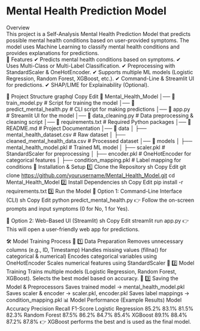 # Mental Health Prediction Model
Overview
<br>
This project is a Self-Analysis Mental Health Prediction Model that predicts possible mental health conditions based on user-provided symptoms. The model uses Machine Learning to classify mental health conditions and provides explanations for predictions.
<br>
🚀 Features
✔ Predicts mental health conditions based on symptoms.
✔ Uses Multi-Class or Multi-Label Classification.
✔ Preprocessing with StandardScaler & OneHotEncoder.
✔ Supports multiple ML models (Logistic Regression, Random Forest, XGBoost, etc.).
✔ Command-Line & Streamlit UI for predictions.
✔ SHAP/LIME for Explainability (Optional).

📂 Project Structure
graphql
Copy
Edit
📁 Mental_Health_Model
│── 📜 train_model.py          # Script for training the model
│── 📜 predict_mental_health.py # CLI script for making predictions
│── 📜 app.py                  # Streamlit UI for the model
│── 📜 data_cleaning.py        # Data preprocessing & cleaning script
│── 📜 requirements.txt        # Required Python packages
│── 📜 README.md               # Project Documentation
│── 📁 data
│   ├── mental_health_dataset.csv  # Raw dataset
│   ├── cleaned_mental_health_data.csv # Processed dataset
│── 📁 models
│   ├── mental_health_model.pkl # Trained ML model
│   ├── scaler.pkl              # StandardScaler for preprocessing
│   ├── encoder.pkl             # OneHotEncoder for categorical features
│   ├── condition_mapping.pkl    # Label mapping for conditions
🔧 Installation & Setup
1️⃣ Clone the Repository
sh
Copy
Edit
git clone https://github.com/yourusername/Mental_Health_Model.git
cd Mental_Health_Model
2️⃣ Install Dependencies
sh
Copy
Edit
pip install -r requirements.txt
3️⃣ Run the Model
📌 Option 1: Command-Line Interface (CLI)
sh
Copy
Edit
python predict_mental_health.py
👉 Follow the on-screen prompts and input symptoms (0 for No, 1 for Yes).

📌 Option 2: Web-Based UI (Streamlit)
sh
Copy
Edit
streamlit run app.py
👉 This will open a user-friendly web app for predictions.

🛠 Model Training Process
📌 1️⃣ Data Preparation
Removes unnecessary columns (e.g., ID, Timestamp)
Handles missing values (fillna() for categorical & numerical)
Encodes categorical variables using OneHotEncoder
Scales numerical features using StandardScaler
📌 2️⃣ Model Training
Trains multiple models (Logistic Regression, Random Forest, XGBoost).
Selects the best model based on accuracy.
📌 3️⃣ Saving the Model & Preprocessors
Saves trained model → mental_health_model.pkl
Saves scaler & encoder → scaler.pkl, encoder.pkl
Saves label mappings → condition_mapping.pkl
📊 Model Performance (Example Results)
Model	Accuracy	Precision	Recall	F1-Score
Logistic Regression	85.2%	83.1%	81.5%	82.3%
Random Forest	87.5%	86.2%	84.7%	85.4%
XGBoost	89.1%	88.4%	87.2%	87.8%
👉 XGBoost performs the best and is used as the final model.
